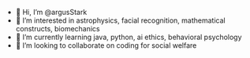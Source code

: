 - 👋 Hi, I’m @argusStark
- 👀 I’m interested in astrophysics, facial recognition, mathematical constructs, biomechanics
- 🌱 I’m currently learning java, python, ai ethics, behavioral psychology
- 💞️ I’m looking to collaborate on coding for social welfare

<!---
argusStark/argusStark is a ✨ special ✨ repository because its `README.md` (this file) appears on your GitHub profile.
You can click the Preview link to take a look at your changes.
--->
